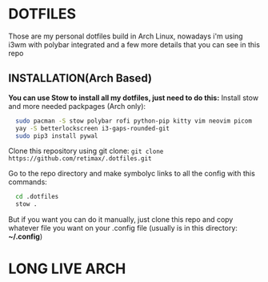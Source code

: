 # DOTFILES
Those are my personal dotfiles build in Arch Linux, nowadays i'm using i3wm with polybar integrated and a few more details that you can see in this repo

## INSTALLATION(Arch Based)
**You can use Stow to install all my dotfiles, just need to do this:**
Install stow and more needed packpages (Arch only):
```bash
  sudo pacman -S stow polybar rofi python-pip kitty vim neovim picom
  yay -S betterlockscreen i3-gaps-rounded-git
  sudo pip3 install pywal
```
Clone this repository using git clone:
`git clone https://github.com/retimax/.dotfiles.git`

Go to the repo directory and make symbolyc links to all the config with this commands:
```bash
  cd .dotfiles
  stow .
```
 
 But if you want you can do it manually, just clone this repo and copy whatever file you want on your 
 .config file (usually is in this directory: **~/.config**)
 
 # LONG LIVE ARCH
